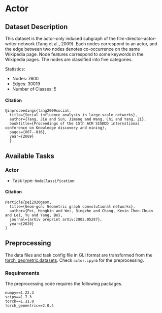 # Actor

## Dataset Description
This dataset is the actor-only induced subgraph of the film-director-actor-writer network (Tang et al., 2009). Each nodes correspond to an actor, and the edge between two nodes denotes co-occurrence on the same Wikipedia page. Node features correspond to some keywords in the Wikipedia pages. The nodes are classified into five categories.


Statistics:
- Nodes: 7600
- Edges: 30019
- Number of Classes: 5

#### Citation

```
@inproceedings{tang2009social,
  title={Social influence analysis in large-scale networks},
  author={Tang, Jie and Sun, Jimeng and Wang, Chi and Yang, Zi},
  booktitle={Proceedings of the 15th ACM SIGKDD international conference on Knowledge discovery and mining},
  pages={807--816},
  year={2009}
  }
```
## Available Tasks

### Actor

- Task type: `NodeClassification`


#### Citation

```
@article{pei2020geom,
  title={Geom-gcn: Geometric graph convolutional networks},
  author={Pei, Hongbin and Wei, Bingzhe and Chang, Kevin Chen-Chuan and Lei, Yu and Yang, Bo},
  journal={arXiv preprint arXiv:2002.05287},
  year={2020}
}
```

## Preprocessing
The data files and task config file in GLI format are transformed from the [torch_geometric.datasets](https://pytorch-geometric.readthedocs.io/en/latest/modules/datasets.html). Check `actor.ipynb` for the preprocessing.


### Requirements

The preprocessing code requires the following packages.

```
numpy==1.22.3
scipy==1.7.3
torch==1.11.0
torch_geometric==2.0.4
```

